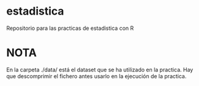 # estadistica
Repositorio para las practicas de estadistica con R

# NOTA
En la carpeta ./data/ está el dataset que se ha utilizado en la practica. Hay que descomprimir el fichero antes usarlo en la ejecución de la practica.
